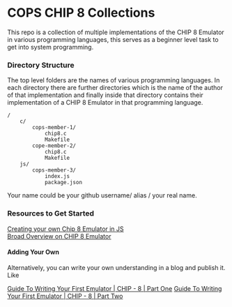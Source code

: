 # COPS CHIP 8 Collections

This repo is a collection of multiple implementations of the CHIP 8 Emulator in various programming languages, this serves as a beginner level task to get into system programming.


### Directory Structure

The top level folders are the names of various programming languages. In each directory there are further directories which is the name of the author of that implementation and finally inside that directory contains their implementation of a CHIP 8 Emulator in that programming language.

```
/
    c/
        cops-member-1/
            chip8.c
            Makefile
        cope-member-2/
            chip8.c
            Makefile
    js/
        cops-member-3/
            index.js
            package.json
```

Your name could be your github username/ alias / your real name.

### Resources to Get Started

[Creating your own Chip 8 Emulator in JS](https://www.freecodecamp.org/news/creating-your-very-own-chip-8-emulator/)  
[Broad Overview on CHIP 8 Emulator](https://tobiasvl.github.io/blog/write-a-chip-8-emulator/)

#### Adding Your Own

Alternatively, you can write your own understanding in a blog and publish it. Like

[Guide To Writing Your First Emulator | CHIP - 8 | Part One](https://literaleval.hashnode.dev/guide-to-writing-your-first-emulator-or-chip-8)
[Guide To Writing Your First Emulator | CHIP - 8 | Part Two](https://literaleval.hashnode.dev/guide-to-writing-your-first-emulator-chip-8)
